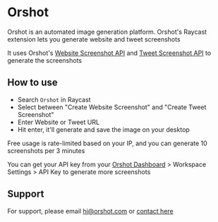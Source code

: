 # Orshot

Orshot is an automated image generation platform. Orshot's Raycast extension lets you generate website and tweet screenshots

It uses Orshot's [Website Screenshot API](https://orshot.com/templates/website-screenshot) and [Tweet Screenshot API](https://orshot.com/templates/tweet-image) to generate the screenshots

## How to use

- Search `Orshot` in Raycast
- Select between "Create Website Screenshot" and "Create Tweet Screenshot"
- Enter Website or Tweet URL
- Hit enter, it'll generate and save the image on your desktop

Free usage is rate-limited based on your IP, and you can generate 10 screenshots per 3 minutes

You can get your API key from your [Orshot Dashboard](https://orshot.com) > Workspace Settings > API Key to generate more screenshots

## Support

For support, please email hi@orshot.com or [contact here](https://orshot.com/contact)
